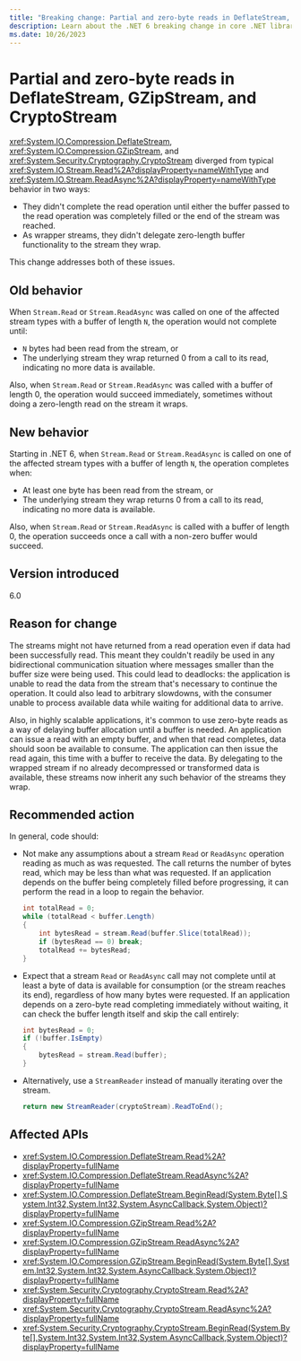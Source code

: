 ```yaml
---
title: "Breaking change: Partial and zero-byte reads in DeflateStream, GZipStream, and CryptoStream"
description: Learn about the .NET 6 breaking change in core .NET libraries where DeflateStream, GZipStream, and CryptoStream handle partial and zero-byte reads differently.
ms.date: 10/26/2023
---
```

# Partial and zero-byte reads in DeflateStream, GZipStream, and CryptoStream

<xref:System.IO.Compression.DeflateStream>, <xref:System.IO.Compression.GZipStream>, and <xref:System.Security.Cryptography.CryptoStream> diverged from typical <xref:System.IO.Stream.Read%2A?displayProperty=nameWithType> and <xref:System.IO.Stream.ReadAsync%2A?displayProperty=nameWithType> behavior in two ways:

- They didn't complete the read operation until either the buffer passed to the read operation was completely filled or the end of the stream was reached.
- As wrapper streams, they didn't delegate zero-length buffer functionality to the stream they wrap.

This change addresses both of these issues.

## Old behavior

When `Stream.Read` or `Stream.ReadAsync` was called on one of the affected stream types with a buffer of length `N`, the operation would not complete until:

- `N` bytes had been read from the stream, or
- The underlying stream they wrap returned 0 from a call to its read, indicating no more data is available.

Also, when `Stream.Read` or `Stream.ReadAsync` was called with a buffer of length 0, the operation would succeed immediately, sometimes without doing a zero-length read on the stream it wraps.

## New behavior

Starting in .NET 6, when `Stream.Read` or `Stream.ReadAsync` is called on one of the affected stream types with a buffer of length `N`, the operation completes when:

- At least one byte has been read from the stream, or
- The underlying stream they wrap returns 0 from a call to its read, indicating no more data is available.

Also, when `Stream.Read` or `Stream.ReadAsync` is called with a buffer of length 0, the operation succeeds once a call with a non-zero buffer would succeed.

## Version introduced

6.0

## Reason for change

The streams might not have returned from a read operation even if data had been successfully read. This meant they couldn't readily be used in any bidirectional communication situation where messages smaller than the buffer size were being used. This could lead to deadlocks: the application is unable to read the data from the stream that's necessary to continue the operation. It could also lead to arbitrary slowdowns, with the consumer unable to process available data while waiting for additional data to arrive.

Also, in highly scalable applications, it's common to use zero-byte reads as a way of delaying buffer allocation until a buffer is needed. An application can issue a read with an empty buffer, and when that read completes, data should soon be available to consume. The application can then issue the read again, this time with a buffer to receive the data. By delegating to the wrapped stream if no already decompressed or transformed data is available, these streams now inherit any such behavior of the streams they wrap.

## Recommended action

In general, code should:

- Not make any assumptions about a stream `Read` or `ReadAsync` operation reading as much as was requested. The call returns the number of bytes read, which may be less than what was requested. If an application depends on the buffer being completely filled before progressing, it can perform the read in a loop to regain the behavior.

  ```csharp
  int totalRead = 0;
  while (totalRead < buffer.Length)
  {
      int bytesRead = stream.Read(buffer.Slice(totalRead));
      if (bytesRead == 0) break;
      totalRead += bytesRead;
  }
  ```

- Expect that a stream `Read` or `ReadAsync` call may not complete until at least a byte of data is available for consumption (or the stream reaches its end), regardless of how many bytes were requested. If an application depends on a zero-byte read completing immediately without waiting, it can check the buffer length itself and skip the call entirely:

  ```csharp
  int bytesRead = 0;
  if (!buffer.IsEmpty)
  {
      bytesRead = stream.Read(buffer);
  }
  ```

- Alternatively, use a `StreamReader` instead of manually iterating over the stream.

  ```csharp
  return new StreamReader(cryptoStream).ReadToEnd();
  ```

## Affected APIs

- <xref:System.IO.Compression.DeflateStream.Read%2A?displayProperty=fullName>
- <xref:System.IO.Compression.DeflateStream.ReadAsync%2A?displayProperty=fullName>
- <xref:System.IO.Compression.DeflateStream.BeginRead(System.Byte[],System.Int32,System.Int32,System.AsyncCallback,System.Object)?displayProperty=fullName>
- <xref:System.IO.Compression.GZipStream.Read%2A?displayProperty=fullName>
- <xref:System.IO.Compression.GZipStream.ReadAsync%2A?displayProperty=fullName>
- <xref:System.IO.Compression.GZipStream.BeginRead(System.Byte[],System.Int32,System.Int32,System.AsyncCallback,System.Object)?displayProperty=fullName>
- <xref:System.Security.Cryptography.CryptoStream.Read%2A?displayProperty=fullName>
- <xref:System.Security.Cryptography.CryptoStream.ReadAsync%2A?displayProperty=fullName>
- <xref:System.Security.Cryptography.CryptoStream.BeginRead(System.Byte[],System.Int32,System.Int32,System.AsyncCallback,System.Object)?displayProperty=fullName>

<!--

### Category

Core .NET libraries

-->
